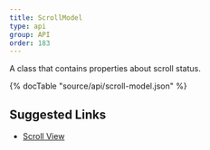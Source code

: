 ```yaml
---
title: ScrollModel
type: api
group: API
order: 183
---
```

A class that contains properties about scroll status.

{% docTable "source/api/scroll-model.json" %}

## Suggested Links

* [Scroll View](/doc/api/scroll-view.html)

